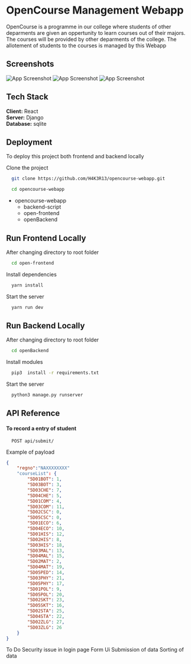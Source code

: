 
# OpenCourse Management Webapp
OpenCourse is a programme in our college where students of other deparments are given an oppertunity to learn courses out of their majors. The courses will be provided by other deparments of the college. The allotement of students to the courses is managed by this Webapp  



## Screenshots

![App Screenshot](./doc/s1.png)
![App Screenshot](./doc/s2.png)
![App Screenshot](./doc/s3.png)


## Tech Stack

**Client:** React \
**Server:** Django \
**Database:** sqlite




## Deployment

To deploy this project both frontend and backend locally

Clone the project
```bash
  git clone https://github.com/H4K3R13/opencourse-webapp.git
```
```bash
  cd opencourse-webapp
```

- opencourse-webapp
    - backend-script
    - open-frontend
    - openBackend

## Run Frontend Locally

After changing directory to root folder


```bash
  cd open-frontend
```

Install dependencies

```bash
  yarn install
```

Start the server

```bash
  yarn run dev
```

## Run Backend Locally

After changing directory to root folder


```bash
  cd openBackend
```

Install modules

```bash
  pip3  install -r requirements.txt 
```

Start the server

```bash
  python3 manage.py runserver
```
## API Reference

#### To record a entry of student

```http
  POST api/submit/
```
Example of payload

```json
{   
    "regno":"NAXXXXXXXX"
    "courseList": {
        "5D01BOT": 1,
        "5D03BOT": 3,
        "5D03CHE": 7,
        "5D04CHE": 5,
        "5D01COM": 4,
        "5D03COM": 11,
        "5D02CSC": 0,
        "5D05CSC": 0,
        "5D01ECO": 6,
        "5D04ECO": 10,
        "5D01HIS": 12,
        "5D02HIS": 8,
        "5D03HIS": 18,
        "5D03MAL": 13,
        "5D04MAL": 15,
        "5D02MAT": 2,
        "5D04MAT": 19,
        "5D05PED": 14,
        "5D03PHY": 21,
        "5D05PHY": 17,
        "5D01POL": 9,
        "5D05POL": 20,
        "5D02SKT": 23,
        "5D05SKT": 16,
        "5D02STA": 25,
        "5D04STA": 22,
        "5D02ZLG": 27,
        "5D03ZLG": 26
    }
}
```

To Do
Security issue in login page
Form Ui
Submission of data
Sorting of data


